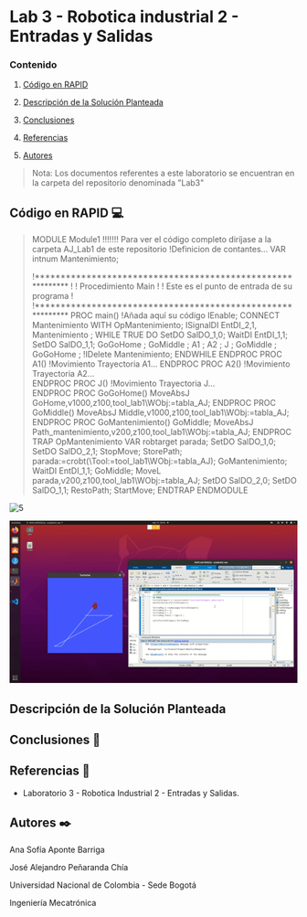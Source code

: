 # Lab 3 - Robotica industrial 2 - Entradas y Salidas

### Contenido

1. [Código en RAPID](#código-en-rapid-computer)
2. [Descripción de la Solución Planteada](#descripción-de-la-solución-planteada)
3. [Conclusiones](#autores-blacknib)
5. [Referencias](#referencias-openbook)

6. [Autores](#autores-blacknib)

>Nota: Los documentos referentes a este laboratorio se encuentran en la carpeta del repositorio denominada "Lab3"

## Código en RAPID :computer:



>MODULE Module1
>    !!!!!!! Para ver el código completo diríjase a la carpeta AJ_Lab1 de este repositorio
>    !Definicion de contantes...
>    VAR intnum Mantenimiento;
>    
>    !***********************************************************
>    !
>    ! Procedimiento Main
>    !
>    !   Este es el punto de entrada de su programa
>    !
>    !***********************************************************
>    PROC main()
>        !Añada aquí su código
>        IEnable;
>        CONNECT Mantenimiento WITH OpMantenimiento;
>        ISignalDI EntDI_2,1, Mantenimiento ;
>        WHILE TRUE DO 
>            SetDO SalDO_1,0;
>            WaitDI EntDI_1,1;
>            SetDO SalDO_1,1;
>            GoGoHome ;
>            GoMiddle ;
>            A1 ;
>            A2 ;
>            J ;
>            GoMiddle ;
>            GoGoHome ;
>            !IDelete Mantenimiento;
>        ENDWHILE
>    ENDPROC
>    PROC A1()
>        !Movimiento Trayectoria A1...
>    ENDPROC
>    PROC A2()
>        !Movimiento Trayectoria A2...        
>    ENDPROC
>    PROC J()
>        !Movimiento Trayectoria J...         
>    ENDPROC
>    PROC GoGoHome()
>        MoveAbsJ GoHome,v1000,z100,tool_lab1\WObj:=tabla_AJ;
>    ENDPROC
>    PROC GoMiddle()
>        MoveAbsJ Middle,v1000,z100,tool_lab1\WObj:=tabla_AJ;
>    ENDPROC
>    PROC GoMantenimiento()
>        GoMiddle;
>        MoveAbsJ Path_mantenimiento,v200,z100,tool_lab1\WObj:=tabla_AJ;
>    ENDPROC
>    TRAP OpMantenimiento
>        VAR robtarget parada;
>        SetDO SalDO_1,0;
>        SetDO SalDO_2,1;
>        StopMove;
>        StorePath;
>        parada:=crobt(\Tool:=tool_lab1\WObj:=tabla_AJ);
>        GoMantenimiento;
>        WaitDI EntDI_1,1;
>        GoMiddle;
>        MoveL parada,v200,z100,tool_lab1\WObj:=tabla_AJ;
>        SetDO SalDO_2,0;
>        SetDO SalDO_1,1;
>        RestoPath;
>       StartMove;
>    ENDTRAP
>ENDMODULE    

![5](/Lab3/mediaLab3/5turtleTeleport.png)


<p align="center"><img width="700" src="https://github.com/sofiaponteb/Labs-Robotica-2022-2/blob/main/Lab2/mediaLab2/tortugabonita.gif"></p>

## Descripción de la Solución Planteada


## Conclusiones :page_facing_up:



## Referencias :open_book:
- Laboratorio 3 - Robotica Industrial 2 - Entradas y Salidas.


## Autores :black_nib:
Ana Sofía Aponte Barriga

José Alejandro Peñaranda Chía

Universidad Nacional de Colombia - Sede Bogotá

Ingeniería Mecatrónica
